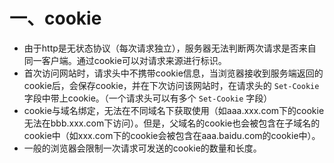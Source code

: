 # 一、cookie

- 由于http是无状态协议（每次请求独立），服务器无法判断两次请求是否来自同一客户端。通过cookie可以对请求来源进行标识。
- 首次访问网站时，请求头中不携带cookie信息，当浏览器接收到服务端返回的cookie后，会保存cookie，并在下次访问该网站时，在请求头的 `Set-Cookie` 字段中带上cookie。（一个请求头可以有多个 `Set-Cookie` 字段）
- cookie与域名绑定，无法在不同域名下获取使用（如aaa.xxx.com下的cookie无法在bbb.xxx.com下访问）。但是，父域名的cookie也会被包含在子域名的cookie中（如xxx.com下的cookie会被包含在aaa.baidu.com的cookie中）。
- 一般的浏览器会限制一次请求可发送的cookie的数量和长度。
